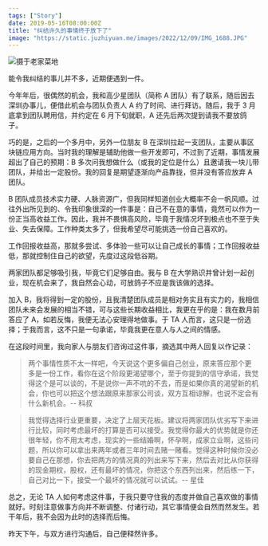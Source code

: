 ```yaml
---
tags: ["Story"]
date: 2019-05-16T08:00:00Z
title: "纠结许久的事情终于放下了"
image: "https://static.juzhiyuan.me/images/2022/12/09/IMG_1688.JPG"
---
```


![摄于老家菜地](https://user-images.githubusercontent.com/2106987/155452671-ac58397c-7c8c-41a5-9e70-ab01581646fd.png)

能令我纠结的事儿并不多，近期便遇到一件。

今年年后，很偶然的机会，我和高少星团队（简称 A 团队）有了联系，随后因去深圳办事儿，便借此机会与团队负责人 A 约了时间、进行拜访。随后，我于 3 月底拿到团队聘用信，并约定在 6 月下旬就职，A 还先后两次提到请我不要放鸽子。

巧的是，之后的一个多月中，另外一位朋友 B 在深圳拉起一支团队，主要从事区块链应用方向。当时我的理解是辅助他做一些开发即可，不过到了近期，事情发展超出了自己的预期：B 多次问我想做什么（或我的定位是什么）且邀请我一块儿带团队，并给出一定股份。我的回复是期望逐渐向产品靠拢，但并没有答应放弃 A 团队。

B 团队成员技术实力硬、人脉资源广，但我同样知道创业大概率不会一帆风顺。过往外出所见到的、令我印象很深的一件事是：自己不在意的事情，竟然可以作为一份正当高收益工作。因此，我并不畏惧高风险，毕竟于我情况坏到极点也不至于失业、失去保障。工作种类太多了，但我希望尽可能挑选一份自己喜欢的。

工作回报收益高，那就多尝试、多体验一些可以让自己成长的事情；工作回报收益低，那就控制住自己的欲望，先度过这段低谷期。

两家团队都足够吸引我，毕竟它们足够自由。我与 B 在大学熟识并曾计划一起创业，现在机会来了，我自然会心动，可放鸽子不应是我该做的选择。

加入 B，我将得到一定的股份，且我清楚团队成员是相对务实且有实力的，我相信团队未来会发展的相当不错，可与这些长期收益相比，我更在乎的是：我在数月前答应了 A，如若反悔，我便无法心安理得地做事。于 TA 人而言，这只是一份选择；于我而言，这不只是一句承诺，毕竟我更在意人与人之间的情感。

在这段时间里，我向家人与朋友们咨询过这件事，摘选其中两人回复以作记录：

> 两个事情性质不太一样吧，今天说这个更多偏自己创业，原来答应那个更 多是一份工作，看你在这个阶段更渴望哪个，至于你提到的信守承诺，我觉得这个是可以谈的，不是说你一声不吭的不去，而是如果你真的渴望新的机会，你也可以把这个想法跟原来那家公司谈，双方互相谅解，也说不定会有什么新机会。-- 科叔

> 我觉得选择行业更重要，决定了上层天花板。建议将两家团队优劣写下来进行比较，同时考虑最坏的打算是否可以接受。我觉得你最大的优势就是你还很年轻，你不用太考虑，现实的一些结婚啊，怀孕啊，成家立业啊，这些问题，所以你可以拿出来两年或者三年时间去赌一赌看。觉得这种时候你没必要自己在那想，你去把两方的情况真的列出来写下来，然后去对比从你获得的现金期权，股权，还有最坏的情况，你把这个东西列出来，然后练一下，自己对比一下，接受一个最坏的情况就可以试试。-- 星佳

总之，无论 TA 人如何考虑这件事，于我只要守住我的态度并做自己喜欢做的事情就好。时刻注意做事方向并不断调整、付诸行动，其它事情便会自然而然发生。若干年后，我不会因为此时的选择而后悔。

昨天下午，与双方进行沟通后，自己便释然许多。
